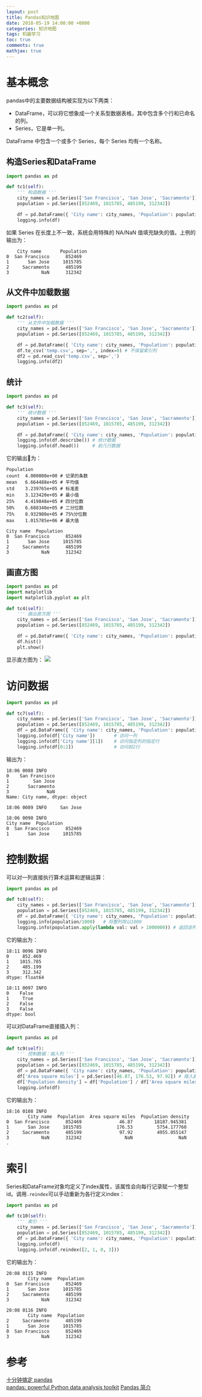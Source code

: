 ```yaml
---
layout: post
title: Pandas知识地图
date: 2018-05-19 14:00:00 +0800
categories: 知识地图
tags: 机器学习
toc: true
comments: true
mathjax: true
---
```



<!-- more -->

# 基本概念
pandas中的主要数据结构被实现为以下两类：

- DataFrame，可以将它想象成一个关系型数据表格，其中包含多个行和已命名的列。
- Series，它是单一列。

DataFrame 中包含一个或多个 Series，每个 Series 均有一个名称。

## 构造Series和DataFrame
``` python
import pandas as pd

def tc1(self):
    ''' 构造数据 '''
    city_names = pd.Series(['San Francisco', 'San Jose', 'Sacramento'])
    population = pd.Series([852469, 1015785, 485199, 312342])

    df = pd.DataFrame({ 'City name': city_names, 'Population': population })
    logging.info(df)
```
如果 Series 在长度上不一致，系统会用特殊的 NA/NaN 值填充缺失的值。上例的输出为：
```
    City name       Population
0  San Francisco      852469
1       San Jose     1015785
2     Sacramento      485199
3            NaN      312342
```
## 从文件中加载数据
``` python
import pandas as pd

def tc2(self):
    ''' 从文件中加载数据 '''
    city_names = pd.Series(['San Francisco', 'San Jose', 'Sacramento'])
    population = pd.Series([852469, 1015785, 485199, 312342])

    df = pd.DataFrame({ 'City name': city_names, 'Population': population })
    df.to_csv('temp.csv', sep=',', index=0) # 不保留索引列
    df2 = pd.read_csv('temp.csv', sep=',')
    logging.info(df2)
```

## 统计
``` python
import pandas as pd

def tc3(self):
    ''' 统计数据 '''
    city_names = pd.Series(['San Francisco', 'San Jose', 'Sacramento'])
    population = pd.Series([852469, 1015785, 485199, 312342])

    df = pd.DataFrame({ 'City name': city_names, 'Population': population })
    logging.info(df.describe()) # 统计数据
    logging.info(df.head())     # 前几行数据
```
它的输出为：
```
Population
count  4.000000e+00 # 记录的条数
mean   6.664488e+05 # 平均值
std    3.239765e+05 # 标准差
min    3.123420e+05 # 最小值
25%    4.419848e+05 # 四分位数
50%    6.688340e+05 # 二分位数
75%    8.932980e+05 # 75%分位数
max    1.015785e+06 # 最大值

City name  Population
0  San Francisco      852469
1       San Jose     1015785
2     Sacramento      485199
3            NaN      312342
```
## 画直方图
``` python
import pandas as pd
import matplotlib
import matplotlib.pyplot as plt

def tc4(self):
    ''' 画出直方图 '''
    city_names = pd.Series(['San Francisco', 'San Jose', 'Sacramento'])
    population = pd.Series([852469, 1015785, 485199, 312342])

    df = pd.DataFrame({ 'City name': city_names, 'Population': population })
    df.hist()
    plt.show()
```
显示直方图为：
![](0519PandasRoadmap/img01.png)

# 访问数据
``` python
import pandas as pd

def tc7(self):
    city_names = pd.Series(['San Francisco', 'San Jose', 'Sacramento'])
    population = pd.Series([852469, 1015785, 485199, 312342])
    df = pd.DataFrame({ 'City name': city_names, 'Population': population })
    logging.info(df['City name'])       # 访问一列
    logging.info(df['City name'][1])    # 访问指定列的指定行
    logging.info(df[0:2])               # 访问前2行
```
输出为：
```
18:06 0088 INFO     
0    San Francisco
1         San Jose
2       Sacramento
3              NaN
Name: City name, dtype: object

18:06 0089 INFO     San Jose

18:06 0090 INFO            
City name  Population
0  San Francisco      852469
1       San Jose     1015785
```

# 控制数据
可以对一列直接执行算术运算和逻辑运算：
``` python
import pandas as pd

def tc8(self):
    city_names = pd.Series(['San Francisco', 'San Jose', 'Sacramento'])
    population = pd.Series([852469, 1015785, 485199, 312342])
    df = pd.DataFrame({ 'City name': city_names, 'Population': population })
    logging.info(population/1000)   # 将整列除以1000
    logging.info(population.apply(lambda val: val > 1000000)) # 返回该列是否大于100万
```
它的输出为：
```
18:11 0096 INFO     
0     852.469
1    1015.785
2     485.199
3     312.342
dtype: float64

18:11 0097 INFO     
0    False
1     True
2    False
3    False
dtype: bool
```

可以对DataFrame直接插入列：
``` python
import pandas as pd

def tc9(self):
    ''' 控制数据：插入列 '''
    city_names = pd.Series(['San Francisco', 'San Jose', 'Sacramento'])
    population = pd.Series([852469, 1015785, 485199, 312342])
    df = pd.DataFrame({ 'City name': city_names, 'Population': population })
    df['Area square miles'] = pd.Series([46.87, 176.53, 97.92]) # 插入面积字段
    df['Population density'] = df['Population'] / df['Area square miles']   # 插入单位面积人口字段
    logging.info(df)
```
它的输出为：
```
18:16 0108 INFO            
        City name  Population  Area square miles  Population density
0  San Francisco      852469              46.87        18187.945381
1       San Jose     1015785             176.53         5754.177760
2     Sacramento      485199              97.92         4955.055147
3            NaN      312342                NaN                 NaN
.
```

# 索引
Series和DataFrame对象均定义了index属性，该属性会向每行记录赋一个整型id。调用`.reindex`可以手动重新为各行定义index：
``` python
import pandas as pd

def tc10(self):
    ''' 索引 '''
    city_names = pd.Series(['San Francisco', 'San Jose', 'Sacramento'])
    population = pd.Series([852469, 1015785, 485199, 312342])
    df = pd.DataFrame({ 'City name': city_names, 'Population': population })
    logging.info(df)
    logging.info(df.reindex([2, 1, 0, 3]))
```
它的输出为：
```
20:08 0115 INFO            
        City name  Population
0  San Francisco      852469
1       San Jose     1015785
2     Sacramento      485199
3            NaN      312342

20:08 0116 INFO            
        City name  Population
2     Sacramento      485199
1       San Jose     1015785
0  San Francisco      852469
3            NaN      312342
```


# 参考
[十分钟搞定 pandas](https://apachecn.github.io/pandas-doc-zh/10min.html)  
[pandas: powerful Python data analysis toolkit](http://pandas.pydata.org/pandas-docs/stable/index.html)
[](https://github.com/apachecn)
[Pandas 简介](https://colab.research.google.com/notebooks/mlcc/intro_to_pandas.ipynb?hl=zh-cn#scrollTo=TIFJ83ZTBctl)